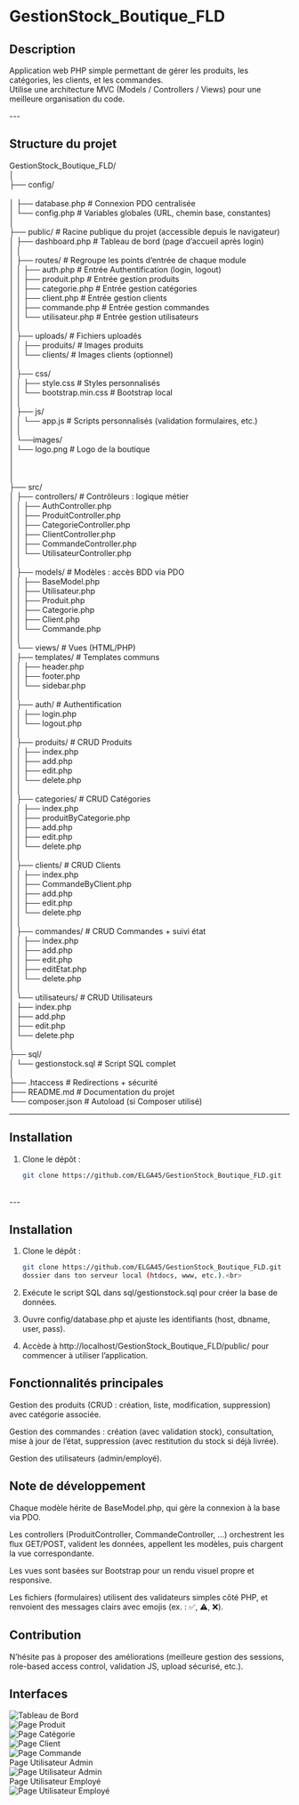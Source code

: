 <!-- Social Preview -->
<meta property="og:image" content="https://github.com/your-username.png" />
<meta property="og:description" content="Description attrayante de votre projet" />

# GestionStock_Boutique_FLD

## Description
Application web PHP simple permettant de gérer les produits, les catégories, les clients, et les commandes.<br> Utilise une architecture MVC (Models / Controllers / Views) pour une meilleure organisation du code.<br>

---<br>

## Structure du projet

GestionStock_Boutique_FLD/<br>
│<br>
├── config/<br>                      
│   ├── database.php          # Connexion PDO centralisée<br>
│   └── config.php            # Variables globales (URL, chemin base, constantes)<br>
│<br>
├── public/                   # Racine publique du projet (accessible depuis le navigateur)<br>
│   ├── dashboard.php         # Tableau de bord (page d’accueil après login)<br>
│   │<br>
│   ├── routes/               # Regroupe les points d’entrée de chaque module<br>
│   │   ├── auth.php          # Entrée Authentification (login, logout)<br>
│   │   ├── produit.php       # Entrée gestion produits<br>
│   │   ├── categorie.php     # Entrée gestion catégories<br>
│   │   ├── client.php        # Entrée gestion clients<br>
│   │   ├── commande.php      # Entrée gestion commandes<br>
│   │   └── utilisateur.php   # Entrée gestion utilisateurs<br>
│   │<br>
│   ├── uploads/              # Fichiers uploadés<br>
│   │   ├── produits/         # Images produits<br>
│   │   └── clients/          # Images clients (optionnel)<br>
│   │<br>
│   ├── css/<br>
│   │   ├── style.css         # Styles personnalisés<br>
│   │   └── bootstrap.min.css # Bootstrap local<br>
│   │<br>
│   ├── js/<br>
│   │   └── app.js            # Scripts personnalisés (validation formulaires, etc.)<br>
│   │<br>
│   └──images/<br>
│       └── logo.png          # Logo de la boutique<br>
│ <br>
│<br>
│<br>
├── src/<br>
│   ├── controllers/          # Contrôleurs : logique métier<br>
│   │   ├── AuthController.php<br>
│   │   ├── ProduitController.php<br>
│   │   ├── CategorieController.php<br>
│   │   ├── ClientController.php<br>
│   │   ├── CommandeController.php<br>
│   │   └── UtilisateurController.php<br>
│   │<br>
│   ├── models/               # Modèles : accès BDD via PDO<br>
│   │   ├── BaseModel.php<br>
│   │   ├── Utilisateur.php<br>
│   │   ├── Produit.php<br>
│   │   ├── Categorie.php<br>
│   │   ├── Client.php<br>
│   │   └── Commande.php<br>
│   │<br>
│   └── views/                # Vues (HTML/PHP)<br>
│       ├── templates/        # Templates communs<br>
│       │   ├── header.php<br>
│       │   ├── footer.php<br>
│       │   └── sidebar.php<br>
│       │<br>
│       ├── auth/             # Authentification<br>
│       │   ├── login.php<br>
│       │   └── logout.php<br>
│       │<br>
│       ├── produits/         # CRUD Produits<br>
│       │   ├── index.php<br>
│       │   ├── add.php<br>
│       │   ├── edit.php<br>
│       │   └── delete.php<br>
│       │<br>
│       ├── categories/       # CRUD Catégories<br>
│       │   ├── index.php<br>
│       │   ├── produitByCategorie.php<br>
│       │   ├── add.php<br>
│       │   ├── edit.php<br>
│       │   └── delete.php<br>
│       │<br>
│       ├── clients/          # CRUD Clients<br>
│       │   ├── index.php<br>
│       │   ├── CommandeByClient.php<br>
│       │   ├── add.php<br>
│       │   ├── edit.php<br>
│       │   └── delete.php<br>
│       │<br>
│       ├── commandes/        # CRUD Commandes + suivi état<br>
│       │   ├── index.php<br>
│       │   ├── add.php<br>
│       │   ├── edit.php<br>
│       │   ├── editEtat.php<br>
│       │   └── delete.php<br>
│       │<br>
│       └── utilisateurs/     # CRUD Utilisateurs<br>
│           ├── index.php<br>
│           ├── add.php<br>
│           ├── edit.php<br>
│           └── delete.php<br>
│<br>
├── sql/<br>
│   └── gestionstock.sql      # Script SQL complet<br>
│<br>
├── .htaccess                 # Redirections + sécurité<br>
├── README.md                 # Documentation du projet<br>
└── composer.json             # Autoload (si Composer utilisé)<br>



---

##  Installation

1. Clone le dépôt : <br>
   ```bash
   git clone https://github.com/ELGA45/GestionStock_Boutique_FLD.git
<br>
---<br>

##  Installation

1. Clone le dépôt :
   ```bash
   git clone https://github.com/ELGA45/GestionStock_Boutique_FLD.git 
   dossier dans ton serveur local (htdocs, www, etc.).<br>
2. Exécute le script SQL dans sql/gestionstock.sql pour créer la base de données.<br>

3. Ouvre config/database.php et ajuste les identifiants (host, dbname, user, pass).<br>

4. Accède à http://localhost/GestionStock_Boutique_FLD/public/ pour commencer à utiliser l’application.<br>

## Fonctionnalités principales

Gestion des produits (CRUD : création, liste, modification, suppression) avec catégorie associée.<br>

Gestion des commandes : création (avec validation stock), consultation, mise à jour de l’état, suppression (avec restitution du stock si déjà livrée).<br>

Gestion des utilisateurs (admin/employé).<br>

## Note de développement

Chaque modèle hérite de BaseModel.php, qui gère la connexion à la base via PDO.<br>

Les controllers (ProduitController, CommandeController, ...) orchestrent les flux GET/POST, valident les données, appellent les modèles, puis chargent la vue correspondante.<br>

Les vues sont basées sur Bootstrap pour un rendu visuel propre et responsive.<br>

Les fichiers (formulaires) utilisent des validateurs simples côté PHP, et renvoient des messages clairs avec emojis (ex. : ✅, ⚠️, ❌).<br>

## Contribution

N’hésite pas à proposer des améliorations (meilleure gestion des sessions, role-based access control, validation JS, upload sécurisé, etc.).<br>   

## Interfaces

![Tableau de Bord](imgReadme/1.png)<br>
![Page Produit](imgReadme/2.png)<br>
![Page Catégorie](imgReadme/3.png)<br>
![Page Client](imgReadme/4.png)<br>
![Page Commande ](imgReadme/5.png)<br>
Page Utilisateur Admin<br>
![Page Utilisateur Admin](imgReadme/6.png)<br>
Page Utilisateur Employé<br>
![Page Utilisateur Employé](imgReadme/7.png)<br>